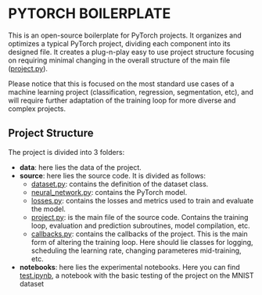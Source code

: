 # PYTORCH BOILERPLATE

This is an open-source boilerplate for PyTorch projects. It organizes and optimizes a typical PyTorch project, dividing each component into its designed file. It creates a plug-n-play easy to use project structure focusing on requiring minimal changing in the overall structure of the main file ([project.py](source/project.py)).

Please notice that this is focused on the most standard use cases of a machine learning project (classification, regression, segmentation, etc), and will require further adaptation of the training loop for more diverse and complex projects.

## Project Structure

The project is divided into 3 folders:

- **data**: here lies the data of the project.
- **source**: here lies the source code. It is divided as follows:
    - [dataset.py](source/dataset.py): contains the definition of the dataset class.
    - [neural_network.py](source/neural_network.py): contains the PyTorch model.
    - [losses.py](source/losses.py): contains the losses and metrics used to train and evaluate the model.
    - [project.py](source/project.py): is the main file of the source code. Contains the training loop, evaluation and prediction subroutines, model compilation, etc.
    - [callbacks.py](source/callbacks.py): contains the callbacks of the project. This is the main form of altering the training loop. Here should lie classes for logging, scheduling the learning rate, changing parameteres mid-training, etc.
- **notebooks**: here lies the experimental notebooks. Here you can find [test.ipynb](notebooks/test.ipynb), a notebook with the basic testing of the project on the MNIST dataset
 